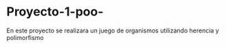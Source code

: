 # Proyecto-1-poo-
En este proyecto se realizara un juego de organismos utilizando herencia y polimorfismo
